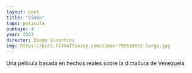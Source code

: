 ```yaml
---
layout: post
title: "Simón"
tags: pelicula
puntaje: 4
year: 2023
director: Diego Vicentini
img: https://pics.filmaffinity.com/simon-798533652-large.jpg
---
```


Una película basada en hechos reales sobre la dictadura de Venezuela. 
